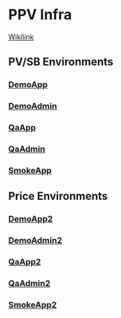# PPV Infra

[Wikilink](https://https://git.mckinsey-solutions.com/infra/chef-ppv/wiki)

## PV/SB Environments

### [DemoApp](https://dev.periscope.mckinsey-solutions.com/demapp)
### [DemoAdmin](https://dev.periscope.mckinsey-solutions.com/demadmin)
### [QaApp](https://dev.periscope.mckinsey-solutions.com/qaapp)
### [QaAdmin](https://dev.periscope.mckinsey-solutions.com/demadmin)
### [SmokeApp](https://dev-chefserver.periscope.mckinsey-solutions.com/app)

## Price Environments

### [DemoApp2](https://dev.periscope.mckinsey-solutions.com/demapp2)
### [DemoAdmin2](https://dev.periscope.mckinsey-solutions.com/demadmin2)
### [QaApp2](https://dev.periscope.mckinsey-solutions.com/qaapp2)
### [QaAdmin2](https://dev.periscope.mckinsey-solutions.com/demadmin2)
### [SmokeApp2](https://dev-chefserver.periscope.mckinsey-solutions.com/app)
